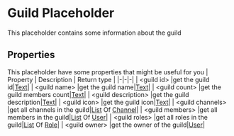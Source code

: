 # Guild Placeholder
This placeholder contains some information about the guild

## Properties
This placeholder have some properties that might be useful for you
| Property      | Description | Return type |
|-|-|-|
| \<guild id\> |get the guild id|[Text](./text.md)|
| \<guild name\> |get the guild name|[Text](./text.md)|
| \<guild count\> |get the guild members count|[Text](./text.md)|
| \<guild description\> |get the guild description|[Text](./text.md)|
| \<guild icon\> |get the guild icon|[Text](./text.md)|
| \<guild channels\> |get all channels in the guild|[List](./list.md) Of [Channel](./channel.md)|
| \<guild members\> |get all members in the guild|[List](./list.md) Of [User](./user.md)|
| \<guild roles\> |get all roles in the guild|[List](./list.md) Of [Role](./role.md)|
| \<guild owner\> |get the owner of the guild|[User](./user.md)|